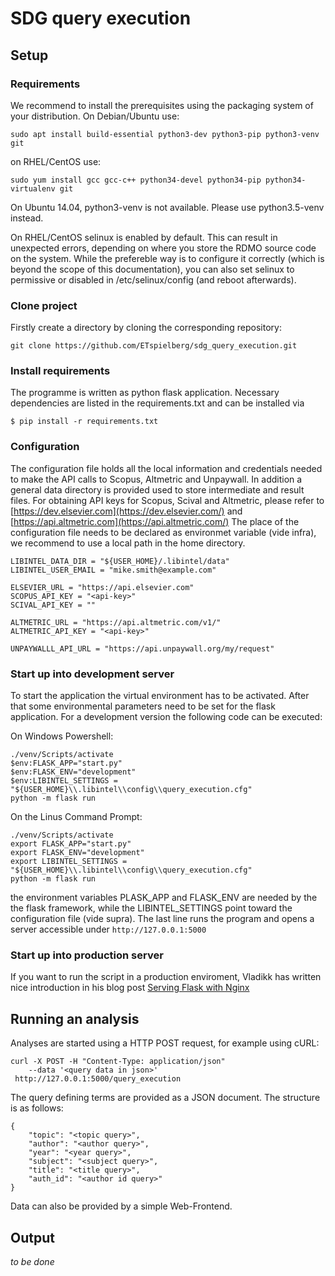 # SDG query execution


## Setup

### Requirements
We recommend to install the prerequisites using the packaging system of your distribution. On Debian/Ubuntu use:

```
sudo apt install build-essential python3-dev python3-pip python3-venv git
```

on RHEL/CentOS use:

```
sudo yum install gcc gcc-c++ python34-devel python34-pip python34-virtualenv git
```

On Ubuntu 14.04, python3-venv is not available. Please use python3.5-venv instead.

On RHEL/CentOS selinux is enabled by default. This can result in unexpected errors, depending on where you store the RDMO source code on the system. While the prefereble way is to configure it correctly (which is beyond the scope of this documentation), you can also set selinux to permissive or disabled in /etc/selinux/config (and reboot afterwards).

### Clone project
Firstly create a directory by cloning the corresponding repository:
```
git clone https://github.com/ETspielberg/sdg_query_execution.git
```


### Install requirements

The programme is written as python flask application. 
Necessary dependencies are listed in the requirements.txt and can be installed via

```
$ pip install -r requirements.txt
```

### Configuration

The configuration file holds all the local information and credentials needed to make the API calls to Scopus, Altmetric and Unpaywall.
In addition a general data directory is provided used to store intermediate and result files.
For obtaining API keys for Scopus, Scival and Altmetric, please refer to [https://dev.elsevier.com](https://dev.elsevier.com/) and [https://api.altmetric.com](https://api.altmetric.com/) 
The place of the configuration file needs to be declared as environmet variable (vide infra), we recommend to use a local path in the home directory.

```
LIBINTEL_DATA_DIR = "${USER_HOME}/.libintel/data"
LIBINTEL_USER_EMAIL = "mike.smith@example.com"

ELSEVIER_URL = "https://api.elsevier.com"
SCOPUS_API_KEY = "<api-key>"
SCIVAL_API_KEY = ""

ALTMETRIC_URL = "https://api.altmetric.com/v1/"
ALTMETRIC_API_KEY = "<api-key>"

UNPAYWALLL_API_URL = "https://api.unpaywall.org/my/request"
```

### Start up into development server

To start the application the virtual environment has to be activated.
After that some environmental parameters need to be set for the flask application.
For a development version the following code can be executed:

 
On Windows Powershell:
```
./venv/Scripts/activate
$env:FLASK_APP="start.py"
$env:FLASK_ENV="development"
$env:LIBINTEL_SETTINGS = "${USER_HOME}\\.libintel\\config\\query_execution.cfg"
python -m flask run
```

On the Linus Command Prompt:
```
./venv/Scripts/activate
export FLASK_APP="start.py"
export FLASK_ENV="development"
export LIBINTEL_SETTINGS = "${USER_HOME}\\.libintel\\config\\query_execution.cfg"
python -m flask run
```

the environment variables PLASK_APP and FLASK_ENV are needed by the the flask framework, while the LIBINTEL_SETTINGS point toward the configuration file (vide supra).
The last line runs the program and opens a server accessible under 
`http://127.0.0.1:5000`


### Start up into production server

If you want to run the script in a production enviroment, Vladikk has written nice introduction in his blog post [Serving Flask with Nginx](https://vladikk.com/2013/09/12/serving-flask-with-nginx-on-ubuntu/)  

## Running an analysis

Analyses are started using a HTTP POST request, for example using cURL:

```
curl -X POST -H "Content-Type: application/json" 
    --data '<query data in json>'
 http://127.0.0.1:5000/query_execution
```

The query defining terms are provided as a JSON document. The structure is as follows: 

```
{
    "topic": "<topic query>",
    "author": "<author query>",
    "year": "<year query>",
    "subject": "<subject query>",
    "title": "<title query>",
    "auth_id": "<author id query>"
}
```

Data can also be provided by a simple Web-Frontend.

## Output
_to be done_ 
